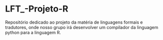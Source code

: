 # LFT_-Projeto-R
Repositório dedicado ao projeto da matéria de linguagens formais e tradutores, onde nosso grupo irá desenvolver um compilador da linguagem python para a linguagem R.
